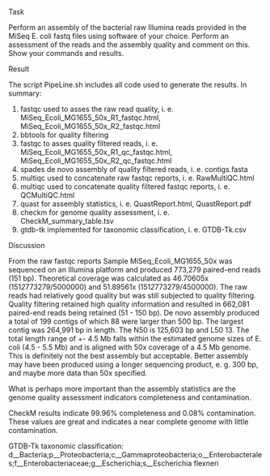 Task

Perform an assembly of the bacterial raw Illumina reads provided in the MiSeq E. coli fastq files using software of your choice. Perform an assessment of the reads and the assembly quality and comment on this. Show your commands and results.

Result

The script PipeLine.sh includes all code used to generate the results. In summary:

1. fastqc used to asses the raw read quality, i. e. MiSeq_Ecoli_MG1655_50x_R1_fastqc.html, MiSeq_Ecoli_MG1655_50x_R2_fastqc.html 
2. bbtools for quality filtering
3. fastqc to asses quality filtered reads, i. e. MiSeq_Ecoli_MG1655_50x_R1_qc_fastqc.html, MiSeq_Ecoli_MG1655_50x_R2_qc_fastqc.html
4. spades de novo assembly of quality filtered reads, i. e. contigs.fasta
5. multiqc used to concatenate raw fastqc reports, i. e. RawMultiQC.html
6. multiqc used to concatenate quality filtered fastqc reports, i. e. QCMultiQC.html
7. quast for assembly statistics, i. e. QuastReport.html, QuastReport.pdf
8. checkm for genome quality assessment, i. e. CheckM_summary_table.tsv 
9. gtdb-tk implemented for taxonomic classification, i. e. GTDB-Tk.csv

Discussion

From the raw fastqc reports Sample MiSeq_Ecoli_MG1655_50x was sequenced on an Illumina platform and produced 773,279 paired-end reads (151 bp). Theoretical coverage was calculated as 46.70605x (151*2*773279/5000000) and 51.89561x (151*2*773279/4500000). The raw reads had relatively good quality but was still subjected to quality filtering. Quality filtering retained high quality information and resulted in 662,081 paired-end reads being retained (51 - 150 bp).   De novo assembly produced a total of 199 contigs of which 88 were larger than 500 bp. The largest contig was 264,991 bp in length. The N50 is 125,603 bp and L50 13. The total length range of +- 4.5 Mb falls within the estimated genome sizes of E. coli (4.5 - 5.5 Mb) and is aligned with 50x coverage of a 4.5 Mb genome. This is definitely not the best assembly but acceptable. Better assembly may have been produced using a longer sequencing product, e. g. 300 bp, and maybe more data than 50x specified.

What is perhaps more important than the assembly statistics are the genome quality assessment indicators completeness and contamination.

CheckM results indicate 99.96% completeness and 0.08% contamination. These values are great and indicates a near complete genome with little contamination.

GTDB-Tk taxonomic classification: d__Bacteria;p__Proteobacteria;c__Gammaproteobacteria;o__Enterobacterales;f__Enterobacteriaceae;g__Escherichia;s__Escherichia flexneri




